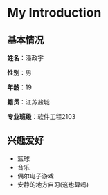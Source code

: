 # My Introduction

## 基本情况

**姓名**：潘政宇

**性别**：男

**年龄**：19

**籍贯**：江苏盐城

**专业班级**：软件工程2103


## 兴趣爱好

* 篮球
* 音乐
* 偶尔电子游戏
* 安静的地方自习(~~这也算吗~~)
